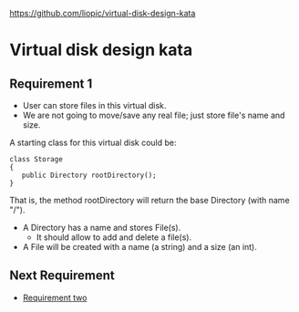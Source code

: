 https://github.com/liopic/virtual-disk-design-kata

# Virtual disk design kata
## Requirement 1
* User can store files in this virtual disk.
* We are not going to move/save any real file; just store file's name and size.

A starting class for this virtual disk could be:
```
class Storage
{
   public Directory rootDirectory();
}
```
That is, the method rootDirectory will return the base Directory (with name "/").
* A Directory has a name and stores File(s).
    * It should allow to add and delete a file(s).
* A File will be created with a name (a string) and a size (an int).

## Next Requirement
* [Requirement two](../requirement-2/README.md)
